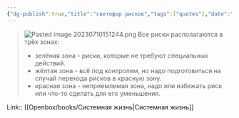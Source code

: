 ```yaml
---
{"dg-publish":true,"title":"светофор рисков","tags":["quotes"],"date":"2023-07-10T15:12:38+03:00","modified_at":"2023-09-11T11:41:29+03:00","alias":"светофор рисков","dg-path":"/quotes/202307101512.md","permalink":"/quotes/202307101512/","dgPassFrontmatter":true}
---
```



> ![Pasted image 20230710151244.png](/openbox/assets/img/Pasted%20image%2020230710151244.png)
> Все риски располагаются в трёх зонах:
> - зелёная зона - риски, которые не требуют специальных действий.
> - жёлтая зона - всё под контролем, но надо подготовиться на случай перехода рисков в красную зону.
> - красная зона - неприемлемая зона, надо или избежать риск или что-то сделать для его уменьшения.

Link:: [[Openbox/books/Системная жизнь|Системная жизнь]]
